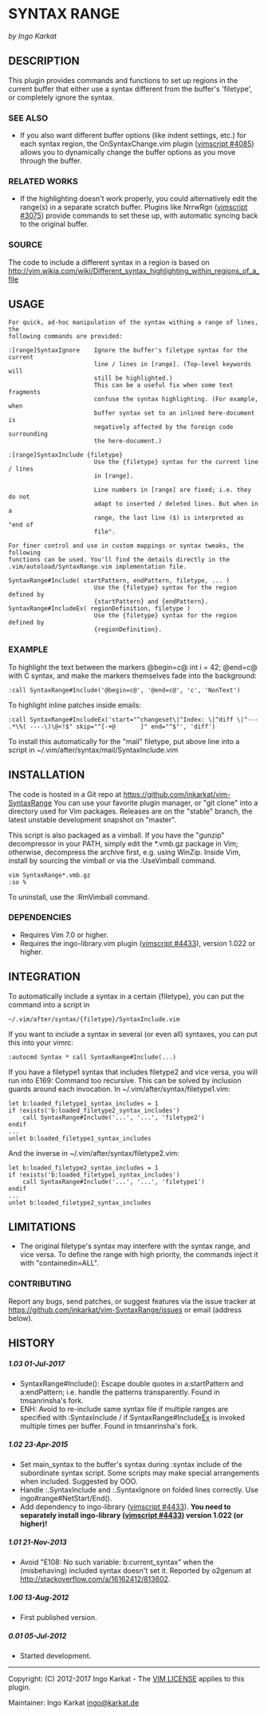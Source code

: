 SYNTAX RANGE   
===============================================================================
_by Ingo Karkat_

DESCRIPTION
------------------------------------------------------------------------------

This plugin provides commands and functions to set up regions in the current
buffer that either use a syntax different from the buffer's 'filetype', or
completely ignore the syntax.

### SEE ALSO

- If you also want different buffer options (like indent settings, etc.) for
  each syntax region, the OnSyntaxChange.vim plugin ([vimscript #4085](http://www.vim.org/scripts/script.php?script_id=4085)) allows
  you to dynamically change the buffer options as you move through the buffer.

### RELATED WORKS

- If the highlighting doesn't work properly, you could alternatively edit the
  range(s) in a separate scratch buffer. Plugins like NrrwRgn ([vimscript #3075](http://www.vim.org/scripts/script.php?script_id=3075))
  provide commands to set these up, with automatic syncing back to the
  original buffer.

### SOURCE

The code to include a different syntax in a region is based on
    http://vim.wikia.com/wiki/Different_syntax_highlighting_within_regions_of_a_file

USAGE
------------------------------------------------------------------------------

    For quick, ad-hoc manipulation of the syntax withing a range of lines, the
    following commands are provided:

    :[range]SyntaxIgnore    Ignore the buffer's filetype syntax for the current
                            line / lines in [range]. (Top-level keywords will
                            still be highlighted.)
                            This can be a useful fix when some text fragments
                            confuse the syntax highlighting. (For example, when
                            buffer syntax set to an inlined here-document is
                            negatively affected by the foreign code surrounding
                            the here-document.)

    :[range]SyntaxInclude {filetype}
                            Use the {filetype} syntax for the current line / lines
                            in [range].

                            Line numbers in [range] are fixed; i.e. they do not
                            adapt to inserted / deleted lines. But when in a
                            range, the last line ($) is interpreted as "end of
                            file".

    For finer control and use in custom mappings or syntax tweaks, the following
    functions can be used. You'll find the details directly in the
    .vim/autoload/SyntaxRange.vim implementation file.

    SyntaxRange#Include( startPattern, endPattern, filetype, ... )
                            Use the {filetype} syntax for the region defined by
                            {startPattern} and {endPattern}.
    SyntaxRange#IncludeEx( regionDefinition, filetype )
                            Use the {filetype} syntax for the region defined by
                            {regionDefinition}.

### EXAMPLE

To highlight the text between the markers
    @begin=c@
    int i = 42;
    @end=c@
with C syntax, and make the markers themselves fade into the background:

    :call SyntaxRange#Include('@begin=c@', '@end=c@', 'c', 'NonText')

To highlight inline patches inside emails:

    :call SyntaxRange#IncludeEx('start="^changeset\|^Index: \|^diff \|^--- .*\%( ----\)\@<!$" skip="^[-+@       ]" end="^$"', 'diff')

To install this automatically for the "mail" filetype, put above line into a
script in ~/.vim/after/syntax/mail/SyntaxInclude.vim

INSTALLATION
------------------------------------------------------------------------------
The code is hosted in a Git repo at
    https://github.com/inkarkat/vim-SyntaxRange
You can use your favorite plugin manager, or "git clone" into a directory used
for Vim packages. Releases are on the "stable" branch, the latest unstable
development snapshot on "master".

This script is also packaged as a vimball. If you have the "gunzip"
decompressor in your PATH, simply edit the \*.vmb.gz package in Vim; otherwise,
decompress the archive first, e.g. using WinZip. Inside Vim, install by
sourcing the vimball or via the :UseVimball command.

    vim SyntaxRange*.vmb.gz
    :so %

To uninstall, use the :RmVimball command.

### DEPENDENCIES

- Requires Vim 7.0 or higher.
- Requires the ingo-library.vim plugin ([vimscript #4433](http://www.vim.org/scripts/script.php?script_id=4433)), version 1.022 or
  higher.

INTEGRATION
------------------------------------------------------------------------------

To automatically include a syntax in a certain {filetype}, you can put the
command into a script in

    ~/.vim/after/syntax/{filetype}/SyntaxInclude.vim

If you want to include a syntax in several (or even all) syntaxes, you can put
this into your vimrc:

    :autocmd Syntax * call SyntaxRange#Include(...)

If you have a filetype1 syntax that includes filetype2 and vice versa, you
will run into E169: Command too recursive. This can be solved by inclusion
guards around each invocation. In ~/.vim/after/syntax/filetype1.vim:

    let b:loaded_filetype1_syntax_includes = 1
    if !exists('b:loaded_filetype2_syntax_includes')
        call SyntaxRange#Include('...', '...', 'filetype2')
    endif
    ...
    unlet b:loaded_filetype1_syntax_includes

And the inverse in ~/.vim/after/syntax/filetype2.vim:

    let b:loaded_filetype2_syntax_includes = 1
    if !exists('b:loaded_filetype1_syntax_includes')
        call SyntaxRange#Include('...', '...', 'filetype1')
    endif
    ...
    unlet b:loaded_filetype2_syntax_includes

LIMITATIONS
------------------------------------------------------------------------------

- The original filetype's syntax may interfere with the syntax range, and vice
  versa. To define the range with high priority, the commands inject it with
  "containedin=ALL".

### CONTRIBUTING

Report any bugs, send patches, or suggest features via the issue tracker at
https://github.com/inkarkat/vim-SyntaxRange/issues or email (address below).

HISTORY
------------------------------------------------------------------------------

##### 1.03    01-Jul-2017
- SyntaxRange#Include(): Escape double quotes in a:startPattern and
  a:endPattern; i.e. handle the patterns transparently. Found in tmsanrinsha's
  fork.
- ENH: Avoid to re-include same syntax file if multiple ranges are specified
  with :SyntaxInclude / if SyntaxRange#Include[Ex]() is invoked multiple times
  per buffer. Found in tmsanrinsha's fork.

##### 1.02    23-Apr-2015
- Set main\_syntax to the buffer's syntax during :syntax include of the
  subordinate syntax script. Some scripts may make special arrangements when
  included. Suggested by OOO.
- Handle :.SyntaxInclude and :.SyntaxIgnore on folded lines correctly. Use
  ingo#range#NetStart/End().
- Add dependency to ingo-library ([vimscript #4433](http://www.vim.org/scripts/script.php?script_id=4433)). __You need to separately
  install ingo-library ([vimscript #4433](http://www.vim.org/scripts/script.php?script_id=4433)) version 1.022 (or higher)!__

##### 1.01    21-Nov-2013
- Avoid "E108: No such variable: b:current\_syntax" when the (misbehaving)
included syntax doesn't set it. Reported by o2genum at
http://stackoverflow.com/a/16162412/813602.

##### 1.00    13-Aug-2012
- First published version.

##### 0.01    05-Jul-2012
- Started development.

------------------------------------------------------------------------------
Copyright: (C) 2012-2017 Ingo Karkat -
The [VIM LICENSE](http://vimdoc.sourceforge.net/htmldoc/uganda.html#license) applies to this plugin.

Maintainer:     Ingo Karkat <ingo@karkat.de>
